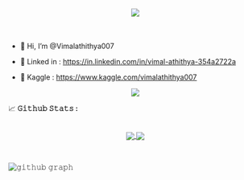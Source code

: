   <h1 align="center">
  <a href="https://git.io/typing-svg">
    <img src="https://readme-typing-svg.herokuapp.com/?color=FF9966&size=25&lines=print(%22Vimalathithya007%22)">
  </a>
</h1>
<br/>

- 👋 Hi, I’m @Vimalathithya007 



  
-  🔗                Linked in : https://in.linkedin.com/in/vimal-athithya-354a2722a
-  📒                Kaggle    : https://www.kaggle.com/vimalathithya007
                 

    
  
  
    
 <p align="center">
  <a>
    <img align="center" src="https://github-readme-streak-stats.herokuapp.com/?user=Vimalathithya007&theme=dark&hide_border=true"/>
  </a>
  






<summary>
  <g-emoji class="g-emoji" alias="chart_with_upwards_trend" fallback-src="https://github.githubassets.com/images/icons/emoji/unicode/1f4c8.png">📈</g-emoji>
  <strong>𝙶𝚒𝚝𝚑𝚞𝚋 𝚂𝚝𝚊𝚝𝚜 : </strong>
</summary>
<br>
<p align="center">
  <a href="https://github.com/Vimalathithya007">
    <img align="center" src="https://github-readme-stats.vercel.app/api?username=Vimalathithya007&show_icons=true&hide_border=true&title_color=94b4a4&amp&icon_color=FFFFFF&amp&text_color=FFFFFF&amp&bg_color=000000&count_private=true&include_all_commits=true"/>
  <a href="https://github.com/Vimalathithya007">
     <img align="center"  src="https://github-readme-stats.vercel.app/api/top-langs/?username=Vimalathithya007&text_color=FFFFFF&bg_color=000000&title_color=94b4a4&langs_count=15&layout=compact&hide_border=true" />
  </a>
</p>
<br>

 ![𝚐𝚒𝚝𝚑𝚞𝚋 𝚐𝚛𝚊𝚙𝚑](https://activity-graph.herokuapp.com/graph?username=Vimalathithya007&theme=react-dark&hide_border=true&area=true) 


  
  <br/>
  

  

<!---
Vimalathithya007/Vimalathithya007 is a ✨ special ✨ repository because its `README.md` (this file) appears on your GitHub profile.
You can click the Preview link to take a look at your changes.
--->
